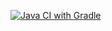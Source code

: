 [![Java CI with Gradle](https://github.com/larisaalex/selenide1/actions/workflows/gradle.yml/badge.svg)](https://github.com/larisaalex/selenide1/actions/workflows/gradle.yml)